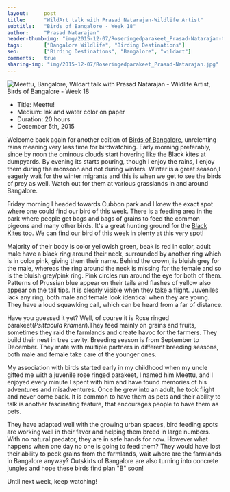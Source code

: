```yaml
---
layout:     post
title:      "WildArt talk with Prasad Natarajan-Wildlife Artist"
subtitle:   "Birds of Bangalore - Week 18"
author:     "Prasad Natarajan"
header-thumb-img: "img/2015-12-07/Roseringedparakeet_Prasad-Natarajan-thumb.jpg"
tags:       ["Bangalore Wildlife", "Birding Destinations"]
seo: 		["Birding Destinations", "Bangalore", "wildart"]
comments:   true
sharing-img: "img/2015-12-07/Roseringedparakeet_Prasad-Natarajan.jpg"
---
```



<img src="{{ site.baseurl }}/img/2015-12-07/Roseringedparakeet_Prasad-Natarajan.jpg" alt="Meettu, Bangalore, Wildart talk with Prasad Natarajan - Wildlife Artist, Birds of Bangalore - Week 18">

<p>
	<ul>
		 <li>Title: Meettu!</li>
		 <li>Medium: Ink and water color on paper</li>
		 <li>Duration: 20 hours</li>
		 <li>December 5th, 2015</li>
 	</ul>
</p>

<p>
Welcome back again for another edition of <a href="{{ site.baseurl }}/wildart" target="_blank">Birds of Bangalore</a>, unrelenting rains meaning very less time for birdwatching. Early morning preferably, since by noon the ominous clouds start hovering like the Black kites at dumpyards. By evening its starts pouring, though I enjoy the rains, I enjoy them during the monsoon and not during winters. Winter is a great season,I eagerly wait for the winter migrants and this is when we get to see the birds of prey as well. Watch out for them at various grasslands in and around Bangalore.
</p>

<p>
Friday morning I headed towards Cubbon park and I knew the exact spot where one could find our bird of this week. There is a feeding area in the park where people get bags and bags of grains to feed the common pigeons and many other birds. It's a great hunting ground for the <a href="{{ site.baseurl }}/wildart/2015-09-28-Black-Kite.html" target="_blank">Black Kites</a> too. We can find our bird of this week in plenty at this very spot!
</p>

<p>
Majority of their body is color yellowish green, beak is red in color, adult male have a black ring around their neck, surrounded by another ring which is in color pink, giving them their name. Behind the crown, is bluish grey for the male, whereas the ring around the neck is missing for the female and so is the bluish grey/pink ring. Pink circles run around the eye for both of them. Patterns of Prussian blue appear on their tails and flashes of yellow also appear on the tail tips. It is clearly visible when they take a flight. Juveniles lack any ring, both male and female look identical when they are young. They have a loud squawking call, which can be heard from a far of distance.</p>

<p>
Have you guessed it yet? Well, of course it is Rose ringed parakeet(<em>Psittacula krameri</em>).They feed mainly on grains and fruits, sometimes they raid the farmlands and create havoc for the farmers. They build their nest in tree cavity. Breeding season is from September to December. They mate with multiple partners in different breeding seasons, both male and female take care of the younger ones.
</p>

<p>
My association with birds started early in my childhood when my uncle gifted me with a juvenile rose ringed parakeet, I named him Meettu, and I enjoyed every minute I spent with him and have found memories of his adventures and misadventures. Once he grew into an adult, he took flight and never come back. It is common to have them as pets and their ability to talk is another fascinating feature, that encourages people to have them as pets.</p>

<p>
They have adapted well with the growing urban spaces, bird feeding spots are working well in their favor and helping them breed in large numbers. With no natural predator, they are in safe hands for now. However what happens when one day no one is going to feed them? They would have lost their ability to peck grains from the farmlands, wait where are the farmlands in Bangalore anyway? Outskirts of Bangalore are also turning into concrete jungles and hope these birds find plan "B" soon!
</p>

<p>
Until next week, keep watching!
</p>



